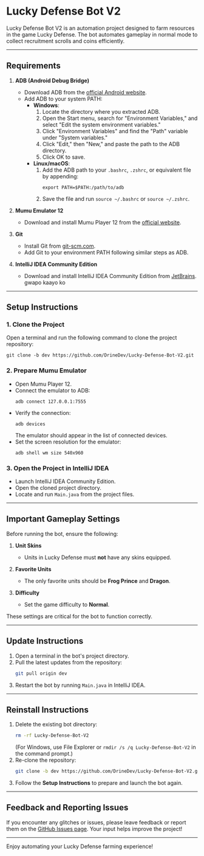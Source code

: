 # Lucky Defense Bot V2

Lucky Defense Bot V2 is an automation project designed to farm resources in the game Lucky Defense. The bot automates gameplay in normal mode to collect recruitment scrolls and coins efficiently.

---

## Requirements

1. **ADB (Android Debug Bridge)**
   - Download ADB from the [official Android website](https://developer.android.com/tools/adb).
   - Add ADB to your system PATH:
     - **Windows**:
       1. Locate the directory where you extracted ADB.
       2. Open the Start menu, search for "Environment Variables," and select "Edit the system environment variables."
       3. Click "Environment Variables" and find the "Path" variable under "System variables."
       4. Click "Edit," then "New," and paste the path to the ADB directory.
       5. Click OK to save.
     - **Linux/macOS**:
       1. Add the ADB path to your `.bashrc`, `.zshrc`, or equivalent file by appending:
          ```
          export PATH=$PATH:/path/to/adb
          ```
       2. Save the file and run `source ~/.bashrc` or `source ~/.zshrc`.

2. **Mumu Emulator 12**
   - Download and install Mumu Player 12 from the [official website](https://www.mumuplayer.com/).

3. **Git**
   - Install Git from [git-scm.com](https://git-scm.com/).
   - Add Git to your environment PATH following similar steps as ADB.

4. **IntelliJ IDEA Community Edition**
   - Download and install IntelliJ IDEA Community Edition from [JetBrains](https://www.jetbrains.com/idea/download/). gwapo kaayo ko

---

## Setup Instructions

### 1. Clone the Project
   Open a terminal and run the following command to clone the project repository:
   ```
   git clone -b dev https://github.com/DrineDev/Lucky-Defense-Bot-V2.git
   ```

### 2. Prepare Mumu Emulator
   - Open Mumu Player 12.
   - Connect the emulator to ADB:
     ```
     adb connect 127.0.0.1:7555
     ```
   - Verify the connection:
     ```
     adb devices
     ```
     The emulator should appear in the list of connected devices.
   - Set the screen resolution for the emulator:
     ```
     adb shell wm size 540x960
     ```

### 3. Open the Project in IntelliJ IDEA
   - Launch IntelliJ IDEA Community Edition.
   - Open the cloned project directory.
   - Locate and run `Main.java` from the project files.

---

## Important Gameplay Settings

Before running the bot, ensure the following:

1. **Unit Skins**
   - Units in Lucky Defense must **not** have any skins equipped.

2. **Favorite Units**
   - The only favorite units should be **Frog Prince** and **Dragon**.

3. **Difficulty**
   - Set the game difficulty to **Normal**.

These settings are critical for the bot to function correctly.

---

## Update Instructions

1. Open a terminal in the bot's project directory.
2. Pull the latest updates from the repository:
   ```bash
   git pull origin dev
   ```
3. Restart the bot by running `Main.java` in IntelliJ IDEA.

---

## Reinstall Instructions

1. Delete the existing bot directory:
   ```bash
   rm -rf Lucky-Defense-Bot-V2
   ```
   (For Windows, use File Explorer or `rmdir /s /q Lucky-Defense-Bot-V2` in the command prompt.)
2. Re-clone the repository:
   ```bash
   git clone -b dev https://github.com/DrineDev/Lucky-Defense-Bot-V2.git
   ```
3. Follow the **Setup Instructions** to prepare and launch the bot again.

---

## Feedback and Reporting Issues

If you encounter any glitches or issues, please leave feedback or report them on the [GitHub Issues page](https://github.com/DrineDev/Lucky-Defense-Bot-V2/issues). Your input helps improve the project!

---

Enjoy automating your Lucky Defense farming experience!

